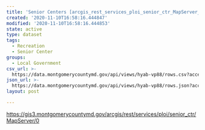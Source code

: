 ```yaml
---
title: 'Senior Centers [arcgis_rest_services_ploi_senior_ctr_MapServer_0]'
created: '2020-11-10T16:58:16.444847'
modified: '2020-11-10T16:58:16.444853'
state: active
type: dataset
tags:
  - Recreation
  - Senior Center
groups:
  - Local Government
csv_url: >-
  https://data.montgomerycountymd.gov/api/views/hyab-vp88/rows.csv?accessType=DOWNLOAD
json_url: >-
  https://data.montgomerycountymd.gov/api/views/hyab-vp88/rows.json?accessType=DOWNLOAD
layout: post

---
```

https://gis3.montgomerycountymd.gov/arcgis/rest/services/ploi/senior_ctr/MapServer/0
